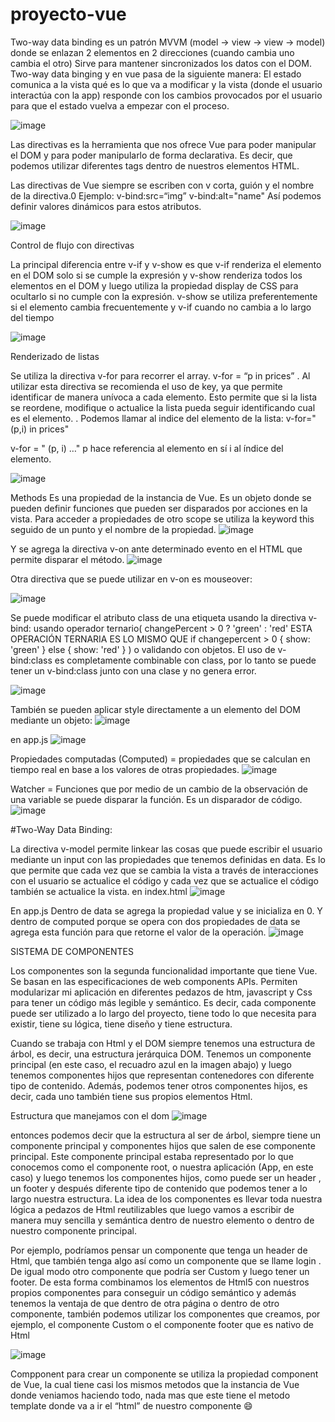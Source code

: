 # proyecto-vue

Two-way data binding es un patrón MVVM (model -> view -> view -> model) donde se enlazan 2 elementos en 2 direcciones (cuando cambia uno cambia el otro)
Sirve para mantener sincronizados los datos con el DOM.
Two-way data binging y en vue pasa de la siguiente manera:
El estado comunica a la vista qué es lo que va a modificar y la vista (donde el usuario interactúa con la app) responde con los cambios provocados por el usuario para que el estado vuelva a empezar con el proceso.

![image](https://user-images.githubusercontent.com/30804734/112576983-33677980-8dd2-11eb-9505-e8611d725779.png)

Las directivas es la herramienta que nos ofrece Vue para poder manipular el DOM y para poder manipularlo de forma declarativa.
Es decir, que podemos utilizar diferentes tags dentro de nuestros elementos HTML.

Las directivas de Vue siempre se escriben con v corta, guión y el nombre de la directiva.0
Ejemplo: v-bind:src=“img” v-bind:alt="name"
Así podemos definir valores dinámicos para estos atributos.

![image](https://user-images.githubusercontent.com/30804734/112584531-c73b4480-8dd6-11eb-80fa-cd24bc73cebf.png)

Control de flujo con directivas

La principal diferencia entre v-if y v-show es que v-if renderiza el elemento en el DOM solo si se cumple la expresión y v-show renderiza todos los elementos en el DOM y luego utiliza la propiedad display de CSS para ocultarlo si no cumple con la expresión.
v-show se utiliza preferentemente si el elemento cambia frecuentemente y v-if cuando no cambia a lo largo del tiempo

![image](https://user-images.githubusercontent.com/30804734/112585877-724cfd80-8dd9-11eb-925e-6093dc9bb445.png)

Renderizado de listas

Se utiliza la directiva v-for para recorrer el array.
v-for = “p in prices”
.
Al utilizar esta directiva se recomienda el uso de key, ya que permite identificar de manera unívoca a cada elemento. Esto permite que si la lista se reordene, modifique o actualice la lista pueda seguir identificando cual es el elemento.
.
Podemos llamar al indice del elemento de la lista:
v-for="(p,i) in prices"

v-for = " (p, i) …"
p hace referencia al elemento en sí
i al índice del elemento.

![image](https://user-images.githubusercontent.com/30804734/112587595-a1b13980-8ddc-11eb-9e92-236af75afeba.png)



Methods
Es una propiedad de la instancia de Vue. Es un objeto donde se pueden definir funciones que pueden ser disparados por acciones en la vista.
Para acceder a propiedades de otro scope se utiliza la keyword this seguido de un punto y el nombre de la propiedad.
![image](https://user-images.githubusercontent.com/30804734/112662291-46ac3080-8e36-11eb-8f01-010883dd119b.png)

Y se agrega la directiva v-on ante determinado evento en el HTML que permite disparar el método.
![image](https://user-images.githubusercontent.com/30804734/112662475-8115cd80-8e36-11eb-87fc-3980bcf1fc1d.png)


Otra directiva que se puede utilizar en v-on es mouseover:

![image](https://user-images.githubusercontent.com/30804734/112667855-8aa23400-8e3c-11eb-8276-ea9e571aa4e9.png)


Se puede modificar el atributo class de una etiqueta usando la directiva v-bind: usando operador ternario( changePercent > 0 ? 'green' : 'red' ESTA OPERACIÓN TERNARIA ES LO MISMO QUE if changepercent > 0 { show: 'green' } else { show: 'red' } ) o validando con objetos.
El uso de v-bind:class es completamente combinable con class, por lo tanto se puede tener un v-bind:class junto con una clase y no genera error.

![image](https://user-images.githubusercontent.com/30804734/112672124-dc998880-8e41-11eb-99a3-80ed2f58f992.png)


También se pueden aplicar style directamente a un elemento del DOM mediante un objeto:
![image](https://user-images.githubusercontent.com/30804734/112709010-93beef80-8e94-11eb-8450-97011e55242d.png)

en app.js
![image](https://user-images.githubusercontent.com/30804734/112709027-a9ccb000-8e94-11eb-92f0-7c404bbfad4b.png)


Propiedades computadas (Computed) = propiedades que se calculan en tiempo real en base a los valores de otras propiedades.
![image](https://user-images.githubusercontent.com/30804734/112711990-4ac66580-8eab-11eb-8440-a925530f9c8d.png)


Watcher = Funciones que por medio de un cambio de la observación de una variable se puede disparar la función. Es un disparador de código.
![image](https://user-images.githubusercontent.com/30804734/112711976-31251e00-8eab-11eb-84b0-ad3ef233b256.png)

#Two-Way Data Binding:

La directiva v-model permite linkear las cosas que puede escribir el usuario mediante un input con las propiedades que tenemos definidas en data. Es lo que permite que cada vez que se cambia la vista a través de interacciones con el usuario se actualice el código y cada vez que se actualice el código también se actualice la vista.
en index.html
![image](https://user-images.githubusercontent.com/30804734/112712531-00df7e80-8eaf-11eb-9597-bf6c2dab7cba.png)

En app.js
Dentro de data se agrega la propiedad value y se inicializa en 0. Y dentro de computed porque se opera con dos propiedades de data se agrega esta función para que retorne el valor de la operación.
![image](https://user-images.githubusercontent.com/30804734/112712542-12288b00-8eaf-11eb-8965-f89730abd075.png)

SISTEMA DE COMPONENTES

Los componentes son la segunda funcionalidad importante que tiene Vue. Se basan en las especificaciones de web components APIs. Permiten modularizar mi aplicación en diferentes pedazos de htm, javascript y Css para tener un código más legible y semántico. Es decir, cada componente puede ser utilizado a lo largo del proyecto, tiene todo lo que necesita para existir, tiene su lógica, tiene diseño y tiene estructura.

Cuando se trabaja con Html y el DOM siempre tenemos una estructura de árbol, es decir, una estructura jerárquica DOM. Tenemos un componente principal (en este caso, el recuadro azul en la imagen abajo) y luego tenemos componentes hijos que representan contenedores con diferente tipo de contenido. Además, podemos tener otros componentes hijos, es decir, cada uno también tiene sus propios elementos Html.

Estructura que manejamos con el dom
![image](https://user-images.githubusercontent.com/30804734/112712808-6a13c180-8eb0-11eb-87fd-d0ef495d4fcb.png)

entonces podemos decir que la estructura al ser de árbol, siempre tiene un componente principal y componentes hijos que salen de ese componente principal. Este componente principal estaba representado por lo que conocemos como el componente root, o nuestra aplicación (App, en este caso) y luego tenemos los componentes hijos, como puede ser un header , un footer y después diferente tipo de contenido que podemos tener a lo largo nuestra estructura. La idea de los componentes es llevar toda nuestra lógica a pedazos de Html reutilizables que luego vamos a escribir de manera muy sencilla y semántica dentro de nuestro elemento o dentro de nuestro componente principal.

Por ejemplo, podríamos pensar un componente que tenga un header de Html, que también tenga algo así como un componente que se llame login . De igual modo otro componente que podría ser Custom y luego tener un footer. De esta forma combinamos los elementos de Html5 con nuestros propios componentes para conseguir un código semántico y además tenemos la ventaja de que dentro de otra página o dentro de otro componente, también podemos utilizar los componentes que creamos, por ejemplo, el componente Custom o el componente footer que es nativo de Html

![image](https://user-images.githubusercontent.com/30804734/112712859-c971d180-8eb0-11eb-8db4-5cafa37e0b73.png)


Compponent
para crear un componente se utiliza la propiedad component de Vue, la cual tiene casi los mismos metodos que la instancia de Vue donde veniamos haciendo todo, nada mas que este tiene el metodo template donde va a ir el “html” de nuestro componente 😄

